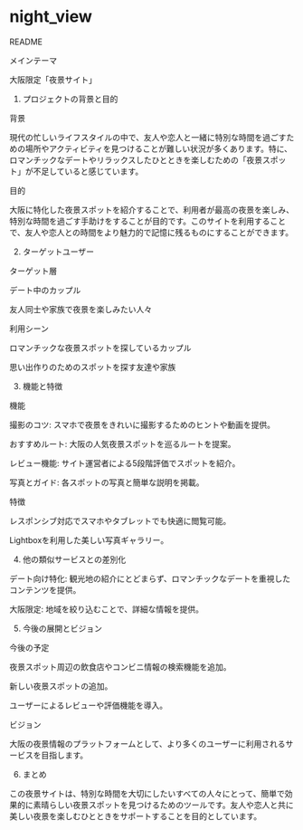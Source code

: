 # night_view
README

メインテーマ

大阪限定「夜景サイト」

1. プロジェクトの背景と目的

背景

現代の忙しいライフスタイルの中で、友人や恋人と一緒に特別な時間を過ごすための場所やアクティビティを見つけることが難しい状況が多くあります。特に、ロマンチックなデートやリラックスしたひとときを楽しむための「夜景スポット」が不足していると感じています。

目的

大阪に特化した夜景スポットを紹介することで、利用者が最高の夜景を楽しみ、特別な時間を過ごす手助けをすることが目的です。このサイトを利用することで、友人や恋人との時間をより魅力的で記憶に残るものにすることができます。

2. ターゲットユーザー

ターゲット層

デート中のカップル

友人同士や家族で夜景を楽しみたい人々

利用シーン

ロマンチックな夜景スポットを探しているカップル

思い出作りのためのスポットを探す友達や家族

3. 機能と特徴

機能

撮影のコツ: スマホで夜景をきれいに撮影するためのヒントや動画を提供。

おすすめルート: 大阪の人気夜景スポットを巡るルートを提案。

レビュー機能: サイト運営者による5段階評価でスポットを紹介。

写真とガイド: 各スポットの写真と簡単な説明を掲載。

特徴

レスポンシブ対応でスマホやタブレットでも快適に閲覧可能。

Lightboxを利用した美しい写真ギャラリー。

4. 他の類似サービスとの差別化

デート向け特化: 観光地の紹介にとどまらず、ロマンチックなデートを重視したコンテンツを提供。

大阪限定: 地域を絞り込むことで、詳細な情報を提供。

5. 今後の展開とビジョン

今後の予定

夜景スポット周辺の飲食店やコンビニ情報の検索機能を追加。

新しい夜景スポットの追加。

ユーザーによるレビューや評価機能を導入。

ビジョン

大阪の夜景情報のプラットフォームとして、より多くのユーザーに利用されるサービスを目指します。

6. まとめ

この夜景サイトは、特別な時間を大切にしたいすべての人々にとって、簡単で効果的に素晴らしい夜景スポットを見つけるためのツールです。友人や恋人と共に美しい夜景を楽しむひとときをサポートすることを目的としています。
